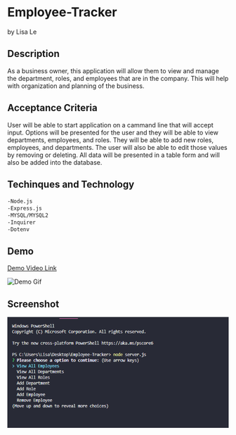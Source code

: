 # Employee-Tracker

by Lisa Le

## Description

As a business owner, this application will allow them to view and manage the department, roles, and employees that are in the company. This will help with organization and planning of the business.

## Acceptance Criteria

User will be able to start application on a cammand line that will accept input. Options will be presented for the user and they will be able to view departments, employees, and roles. They will be able to add new roles, employees, and departments. The user will also be able to edit those values by removing or deleting. All data will be presented in a table form and will also be added into the database.

## Techinques and Technology

    -Node.js
    -Express.js
    -MYSQL/MYSQL2
    -Inquirer
    -Dotenv

## Demo

[Demo Video Link](https://drive.google.com/file/d/1Mb9Xdqlur5bn4jciQ9UfljbmYdqHLxqS/view)

![Demo Gif](./assets/demo.gif)

## Screenshot

![Screenshot](./assets/images/Capture.PNG)
